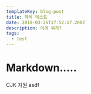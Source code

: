 ```yaml
---
templateKey: blog-post
title: 제목 테스트
date: 2018-03-26T17:52:17.200Z
description: 이게 뭐지?
tags:
  - test
---
```

# Markdown.....

CJK 지원 asdf
